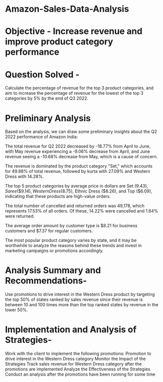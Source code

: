 # Amazon-Sales-Data-Analysis

# Objective - Increase revenue and improve product category performance

# Question Solved -  
Calculate the percentage of revenue for the top 3 product categories, and aim to increase the percentage of revenue for the lowest of the top 3 categories by 5% by the end of Q3 2022.

# Preliminary Analysis
Based on the analysis, we can draw some preliminary insights about the Q2 2022 performance of Amazon India:

The total revenue for Q2 2022 decreased by -18.77% from April to June, with May revenue experiencing a -9.06% decrease from April, and June revenue seeing a -10.68% decrease from May, which is a cause of concern.

The revenue is dominated by the product category "Set," which accounts for 49.88% of total revenue, followed by kurta with 27.09% and Western Dress with 14.28%.

The top 5 product categories by average price in dollars are Set ($9.43), Saree (\$9.14), Western Dress ($8.75), Ethnic Dress (\$8.26), and Top ($6.09), indicating that these products are high-value orders.

The total number of cancelled and returned orders was 49,178, which represents 17.53% of all orders. Of these, 14.22% were cancelled and 1.64% were returned.

The average order amount by customer type is $8.21 for business customers and \$7.37 for regular customers.

The most popular product category varies by state, and it may be worthwhile to analyze the reasons behind these trends and invest in marketing campaigns or promotions accordingly.

# Analysis Summary and Recommendations-
Use promotions to drive interest in the Western Dress product by targeting the top 50% of states ranked by sales revenue since their revenue is between 10 and 100 times more than the top ranked states by revenue in the lower 50%.

# Implementation and Analysis of Strategies-
Work with the client to implement the following promotions:
     Promotion to drive interest in the Western Dress category
Monitor the Impact of the Strategies
     Track sales revenue for Western Dress category after the promotions are implemented
Analyze the Effectiveness of the Strategies
     Conduct an analysis after the promotions have been running for some time
